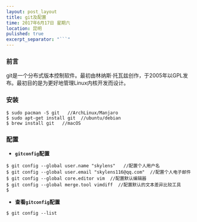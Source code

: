 ```yaml
---
layout: post_layout
title: git及配置
time: 2017年6月17日 星期六
location: 昆明
pulished: true
excerpt_separator: "```"
---
```


### 前言

git是一个分布式版本控制软件。最初由林纳斯·托瓦兹创作，于2005年以GPL发布。最初目的是为更好地管理Linux内核开发而设计。

### 安装

```shell
$ sudo pacman -S git   //ArchLinux/Manjaro
$ sudo apt-get install git  //ubuntu/debian
$ brew install git   //macOS
```

### 配置

- **`gitconfig`配置**

```shell
$ git config --global user.name "skylens"   //配置个人用户名
$ git config --global user.email "skylens116@qq.com"  //配置个人电子邮件
$ git config --global core.editor vim  //配置默认编辑器
$ git config --global merge.tool vimdiff  //配置默认的文本差异比较工具
$ 
```

- **查看`gitconfig`配置**

```shell
$ git config --list
```
